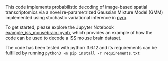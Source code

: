 This code implements probabilistic decoding of image-based spatial
transcriptomics via a novel re-parametrized Gaussian Mixture Model (GMM)
implemented using stochastic variational inference in [pyro](https://pyro.ai/).

To get started, please explore the Jupyter Notebook
[example_iss_mousebrain.ipynb](example_iss_mousebrain.ipynb), which provides an
example of how the code can be used to decode a
ISS mouse brain dataset.

The code has been tested with python 3.6.12 and its requirements can be
fulfilled by running `python3 -m pip install -r requirements.txt`
